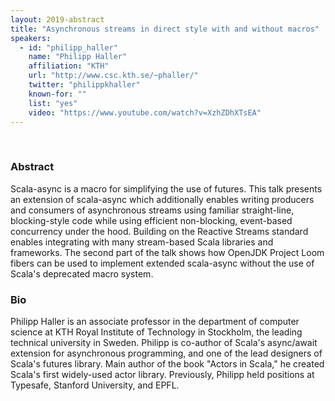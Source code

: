 ```yaml
---
layout: 2019-abstract
title: "Asynchronous streams in direct style with and without macros"
speakers:
  - id: "philipp_haller"
    name: "Philipp Haller"
    affiliation: "KTH"
    url: "http://www.csc.kth.se/~phaller/"
    twitter: "philippkhaller"
    known-for: ""
    list: "yes"
    video: "https://www.youtube.com/watch?v=XzhZDhXTsEA"
---
```


<br/>

### Abstract

Scala-async is a macro for simplifying the use of futures. This talk presents an extension of scala-async which additionally enables writing producers and consumers of asynchronous streams using familiar straight-line, blocking-style code while using efficient non-blocking, event-based concurrency under the hood. Building on the Reactive Streams standard enables integrating with many stream-based Scala libraries and frameworks. The second part of the talk shows how OpenJDK Project Loom fibers can be used to implement extended scala-async without the use of Scala's deprecated macro system.

### Bio

Philipp Haller is an associate professor in the department of computer science at KTH Royal Institute of Technology in Stockholm, the leading technical university in Sweden. Philipp is co-author of Scala's async/await extension for asynchronous programming, and one of the lead designers of Scala's futures library. Main author of the book "Actors in Scala," he created Scala's first widely-used actor library. Previously, Philipp held positions at Typesafe, Stanford University, and EPFL.
